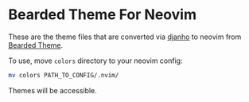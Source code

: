 # Bearded Theme For Neovim

These are the theme files that are converted via [djanho](https://github.com/viniciusmuller/djanho) to neovim from [Bearded Theme](https://github.com/BeardedBear/bearded-theme).

  
To use, move ```colors``` directory to your neovim config:
```bash
mv colors PATH_TO_CONFIG/.nvim/
```

Themes will be accessible.